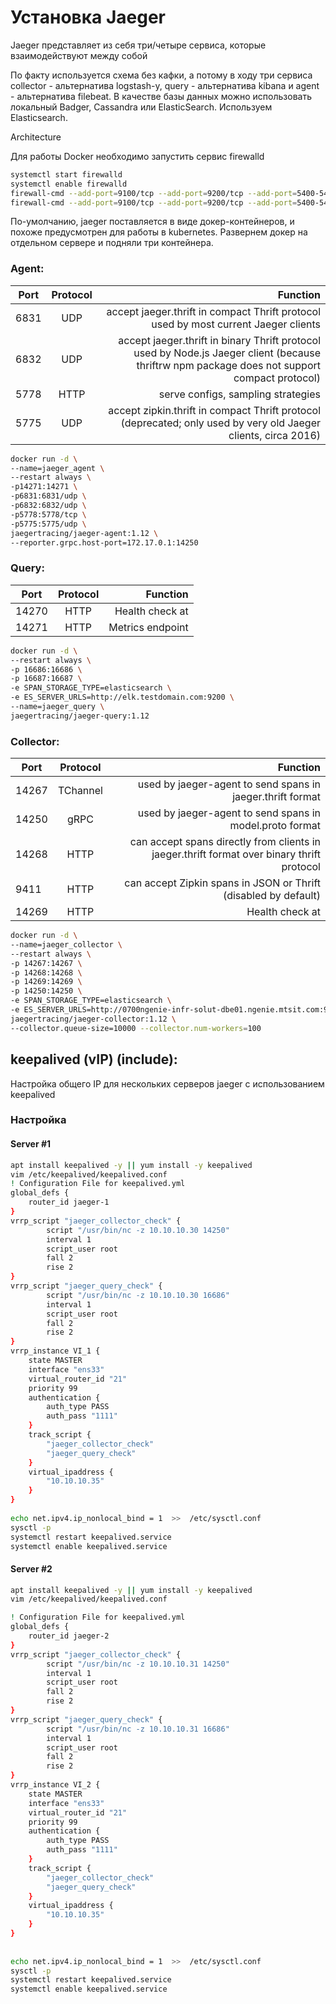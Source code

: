 # Установка Jaeger 

Jaeger представляет из себя три/четыре сервиса, которые взаимодействуют между собой

По факту используется схема без кафки, а потому в ходу три сервиса collector - альтернатива logstash-у, query - альтернатива kibana и agent - альтернатива filebeat. В качестве базы данных можно использовать локальный Badger, Cassandra или ElasticSearch. Используем Elasticsearch.

Architecture

Для работы Docker необходимо запустить сервис firewalld
```bash
systemctl start firewalld
systemctl enable firewalld
firewall-cmd --add-port=9100/tcp --add-port=9200/tcp --add-port=5400-5499/tcp --add-port=80/tcp --add-port=9300/tcp
firewall-cmd --add-port=9100/tcp --add-port=9200/tcp --add-port=5400-5499/tcp --add-port=80/tcp --add-port=9300/tcp --permanent
```

По-умолчанию, jaeger поставляется в виде докер-контейнеров, и похоже предусмотрен для работы в kubernetes. Развернем докер на отдельном сервере и подняли три контейнера.

### Agent:

| Port | Protocol | Function |
| --- |:---:| ---:|
| 6831 | UDP |  accept jaeger.thrift in compact Thrift protocol used by most current Jaeger clients |
| 6832 | UDP |  accept jaeger.thrift in binary Thrift protocol used by Node.js Jaeger client (because thriftrw npm package does not support compact protocol) |
| 5778 | HTTP | serve configs, sampling strategies |
| 5775 | UDP |  accept zipkin.thrift in compact Thrift protocol (deprecated; only used by very old Jaeger clients, circa 2016)|


```bash
docker run -d \
--name=jaeger_agent \
--restart always \
-p14271:14271 \
-p6831:6831/udp \
-p6832:6832/udp \
-p5778:5778/tcp \
-p5775:5775/udp \
jaegertracing/jaeger-agent:1.12 \
--reporter.grpc.host-port=172.17.0.1:14250
```

### Query:

|Port  |	Protocol | Function |
| --- |:---:| ---:|
| 14270 |	HTTP |	Health check at |
| 14271 |	HTTP |	Metrics endpoint |

```bash
docker run -d \
--restart always \
-p 16686:16686 \
-p 16687:16687 \
-e SPAN_STORAGE_TYPE=elasticsearch \
-e ES_SERVER_URLS=http://elk.testdomain.com:9200 \
--name=jaeger_query \
jaegertracing/jaeger-query:1.12
```

### Collector: 

| Port |	Protocol | Function |
| --- |:---:| ---:|
| 14267 |TChannel|used by jaeger-agent to send spans in jaeger.thrift format|
| 14250 |	gRPC | used by jaeger-agent to send spans in model.proto format
| 14268 |	HTTP | can accept spans directly from clients in jaeger.thrift format over binary thrift protocol
|  9411 |	HTTP | can accept Zipkin spans in JSON or Thrift (disabled by default)
| 14269 |	HTTP | Health check at |

```bash
docker run -d \
--name=jaeger_collector \
--restart always \
-p 14267:14267 \
-p 14268:14268 \
-p 14269:14269 \
-p 14250:14250 \
-e SPAN_STORAGE_TYPE=elasticsearch \
-e ES_SERVER_URLS=http://0700ngenie-infr-solut-dbe01.ngenie.mtsit.com:9200 \
jaegertracing/jaeger-collector:1.12 \
--collector.queue-size=10000 --collector.num-workers=100
```
## keepalived (vIP) (include):
Настройка общего IP для нескольких серверов jaeger с использованием keepalived

### Настройка
#### Server #1

```bash
apt install keepalived -y || yum install -y keepalived
vim /etc/keepalived/keepalived.conf
! Configuration File for keepalived.yml
global_defs {
    router_id jaeger-1
}
vrrp_script "jaeger_collector_check" {
        script "/usr/bin/nc -z 10.10.10.30 14250"
        interval 1
        script_user root
        fall 2
        rise 2
}
vrrp_script "jaeger_query_check" {
        script "/usr/bin/nc -z 10.10.10.30 16686"
        interval 1
        script_user root
        fall 2
        rise 2
}
vrrp_instance VI_1 {
    state MASTER
    interface "ens33"
    virtual_router_id "21"
    priority 99
    authentication {
        auth_type PASS
        auth_pass "1111"
    }
    track_script {
        "jaeger_collector_check"
        "jaeger_query_check"
    }
    virtual_ipaddress {
        "10.10.10.35"
    }
}
 
echo net.ipv4.ip_nonlocal_bind = 1  >>  /etc/sysctl.conf
sysctl -p
systemctl restart keepalived.service
systemctl enable keepalived.service
```
#### Server #2
```bash
apt install keepalived -y || yum install -y keepalived
vim /etc/keepalived/keepalived.conf

! Configuration File for keepalived.yml
global_defs {
    router_id jaeger-2
}
vrrp_script "jaeger_collector_check" {
        script "/usr/bin/nc -z 10.10.10.31 14250"
        interval 1
        script_user root
        fall 2
        rise 2
}
vrrp_script "jaeger_query_check" {
        script "/usr/bin/nc -z 10.10.10.31 16686"
        interval 1
        script_user root
        fall 2
        rise 2
}
vrrp_instance VI_2 {
    state MASTER
    interface "ens33"
    virtual_router_id "21"
    priority 99
    authentication {
        auth_type PASS
        auth_pass "1111"
    }
    track_script {
        "jaeger_collector_check"
        "jaeger_query_check"
    }
    virtual_ipaddress {
        "10.10.10.35"
    }
}
 
 
echo net.ipv4.ip_nonlocal_bind = 1  >>  /etc/sysctl.conf
sysctl -p
systemctl restart keepalived.service
systemctl enable keepalived.service
```
